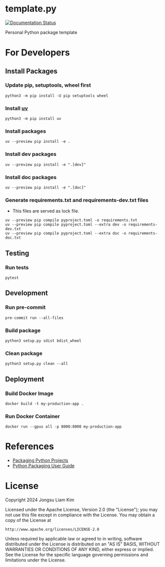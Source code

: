 # template.py

[![Documentation Status](https://readthedocs.org/projects/templatepy/badge/?version=latest)](https://templatepy.readthedocs.io/en/latest/?badge=latest)

Personal Python package template

# For Developers

## Install Packages
### Update pip, setuptools, wheel first
```
python3 -m pip install -U pip setuptools wheel
```

### Install [uv](https://github.com/astral-sh/uv)
```
python3 -m pip install uv
```

### Install packages
```
uv --preview pip install -e .
```

### Install dev packages
```
uv --preview pip install -e ".[dev]"
```

### Install doc packages
```
uv --preview pip install -e ".[doc]"
```

### Generate requirements.txt and requirements-dev.txt files
* This files are served as lock file.

```
uv --preview pip compile pyproject.toml -o requirements.txt
uv --preview pip compile pyproject.toml --extra dev -o requirements-dev.txt
uv --preview pip compile pyproject.toml --extra doc -o requirements-doc.txt
```

## Testing
### Run tests
```
pytest
```
## Development
### Run pre-commit
```
pre-commit run --all-files
```

### Build package
```
python3 setup.py sdist bdist_wheel
```

### Clean package
```
python3 setup.py clean --all
```

## Deployment
### Build Docker Image
```
docker build -t my-production-app .
```

### Run Docker Container
```
docker run --gpus all -p 8000:8000 my-production-app
```

# References
* [Packaging Python Projects](https://packaging.python.org/tutorials/packaging-projects/)
* [Python Packaging User Guide](https://packaging.python.org/)


# License

Copyright 2024 Jongsu Liam Kim

Licensed under the Apache License, Version 2.0 (the "License");
you may not use this file except in compliance with the License.
You may obtain a copy of the License at

    http://www.apache.org/licenses/LICENSE-2.0

Unless required by applicable law or agreed to in writing, software
distributed under the License is distributed on an "AS IS" BASIS,
WITHOUT WARRANTIES OR CONDITIONS OF ANY KIND, either express or implied.
See the License for the specific language governing permissions and
limitations under the License.
